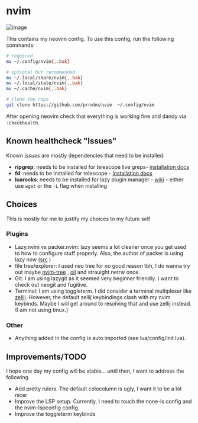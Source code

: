 # nvim

![image](https://github.com/prnvbn/nvim/assets/55818107/4a438718-4919-4db6-8ad1-c2dc4e26c814)

This contains my neovim config. To use this config, run the following commands:

```bash
# required
mv ~/.config/nvim{,.bak}

# optional but recommended
mv ~/.local/share/nvim{,.bak}
mv ~/.local/state/nvim{,.bak}
mv ~/.cache/nvim{,.bak}

# clone the repo
git clone https://github.com/prnvbn/nvim  ~/.config/nvim
```

After opening neovim check that everything is working fine and dandy via `:checkhealth`.

## Known healthcheck "Issues"

Known *issues* are mostly dependencies that need to be installed.

- **ripgrep**: needs to be installed for telescope live greps- [installation docs](https://github.com/BurntSushi/ripgrep?tab=readme-ov-file#installation)
- **fd**: needs to be installed for telescope - [installation docs](https://github.com/sharkdp/fd?tab=readme-ov-file#installation)
- **luarocks**: needs to be installed for lazy plugin manager - [wiki](https://github.com/luarocks/luarocks/wiki) - either use `wget` or the `-L` flag when installing

## Choices

This is mostly for me to justify my choices to my future self

### Plugins

- Lazy.nvim vs packer.nvim: lazy seems a lot cleaner once you get used to how to configure stuff properly. Also, the author of packer is using lazy now ([src](https://github.com/wbthomason/dotfiles/blob/main/dot_config/nvim/lua/plugins.lua) )
- file tree/explorer: I used neo tree for no good reason tbh, I do wanna try out maybe [nvim-tree](https://github.com/nvim-tree/nvim-tree.lua) , [oil](https://github.com/stevearc/oil.nvim) and strauight netrw once.
- Git: I am using lazygit as it seemed very beginner friendly. I want to check out neogit and fugitive.
- Terminal: I am using toggleterm. I did consider a terminal multiplexer like [zellij](https://github.com/zellij-org/zellij). However, the default zellij keybindings clash with my nvim keybinds. Maybe I will get around to resolving that and use zellij instead. (I am not using tmux.)

### Other

- Anything added in the config is auto imported (see lua/config/init.lua).

## Improvements/TODO

I hope one day my config will be stable... until then, I want to address the following

- Add pretty rulers. The default colocolumn is ugly, I want it to be a lot nicer
- Improve the LSP setup. Currently, I need to touch the none-ls config and the nvim-lspconfig config.
- Improve the toggleterm keybinds
